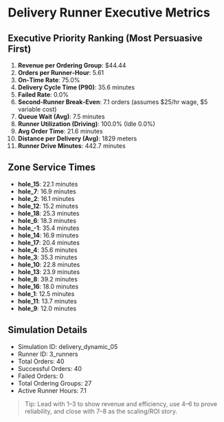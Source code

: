 # Delivery Runner Executive Metrics

## Executive Priority Ranking (Most Persuasive First)
1. **Revenue per Ordering Group**: $44.44
2. **Orders per Runner‑Hour**: 5.61
3. **On‑Time Rate**: 75.0%
4. **Delivery Cycle Time (P90)**: 35.6 minutes
5. **Failed Rate**: 0.0%
6. **Second‑Runner Break‑Even**: 7.1 orders (assumes $25/hr wage, $5 variable cost)
7. **Queue Wait (Avg)**: 7.5 minutes
8. **Runner Utilization (Driving)**: 100.0% (Idle 0.0%)
9. **Avg Order Time**: 21.6 minutes
10. **Distance per Delivery (Avg)**: 1829 meters
11. **Runner Drive Minutes**: 442.7 minutes

## Zone Service Times
- **hole_15**: 22.1 minutes
- **hole_7**: 16.9 minutes
- **hole_2**: 16.1 minutes
- **hole_12**: 15.2 minutes
- **hole_18**: 25.3 minutes
- **hole_6**: 18.3 minutes
- **hole_-1**: 35.4 minutes
- **hole_14**: 16.9 minutes
- **hole_17**: 20.4 minutes
- **hole_4**: 35.6 minutes
- **hole_3**: 35.3 minutes
- **hole_10**: 22.8 minutes
- **hole_13**: 23.9 minutes
- **hole_8**: 39.2 minutes
- **hole_16**: 18.0 minutes
- **hole_1**: 12.5 minutes
- **hole_11**: 13.7 minutes
- **hole_9**: 12.0 minutes


## Simulation Details
- Simulation ID: delivery_dynamic_05
- Runner ID: 3_runners
- Total Orders: 40
- Successful Orders: 40
- Failed Orders: 0
- Total Ordering Groups: 27
- Active Runner Hours: 7.1

> Tip: Lead with 1–3 to show revenue and efficiency, use 4–6 to prove reliability, and close with 7–8 as the scaling/ROI story.
